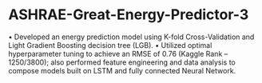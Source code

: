 # ASHRAE-Great-Energy-Predictor-3


•	Developed an energy prediction model using K-fold Cross-Validation and Light Gradient Boosting decision tree (LGB).
•	Utilized optimal hyperparameter tuning to achieve an RMSE of 0.76 (Kaggle Rank –1250/3800); also performed feature engineering and data analysis to compose models built on LSTM and fully connected Neural Network.
